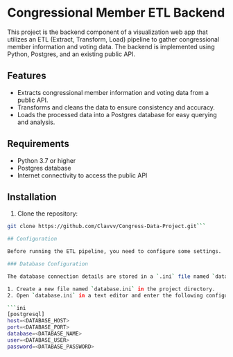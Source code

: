 # Congressional Member ETL Backend

This project is the backend component of a visualization web app that utilizes an ETL (Extract, Transform, Load) pipeline to gather congressional member information and voting data. The backend is implemented using Python, Postgres, and an existing public API.

## Features

- Extracts congressional member information and voting data from a public API.
- Transforms and cleans the data to ensure consistency and accuracy.
- Loads the processed data into a Postgres database for easy querying and analysis.

## Requirements

- Python 3.7 or higher
- Postgres database
- Internet connectivity to access the public API

## Installation

1. Clone the repository:

```bash
git clone https://github.com/Clavvv/Congress-Data-Project.git```

## Configuration

Before running the ETL pipeline, you need to configure some settings. 

### Database Configuration

The database connection details are stored in a `.ini` file named `database.ini`. Follow the steps below to set up the database configuration:

1. Create a new file named `database.ini` in the project directory.
2. Open `database.ini` in a text editor and enter the following configuration:

```ini
[postgresql]
host=<DATABASE_HOST>
port=<DATABASE_PORT>
database=<DATABASE_NAME>
user=<DATABASE_USER>
password=<DATABASE_PASSWORD>

